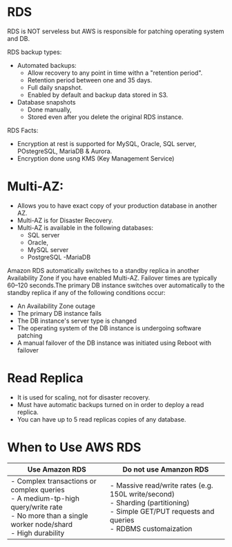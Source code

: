 # RDS
 RDS is NOT serveless but AWS is responsible for patching operating system and DB.

 RDS backup types:
 - Automated backups:
    - Allow recovery to any point in time withn a "retention period".
    - Retention period between one and 35 days.
    - Full daily snapshot.
    - Enabled by default and backup data stored in S3.
 - Database snapshots
    - Done manually,
    - Stored even after you delete the original RDS instance. 


RDS Facts:
- Encryption at rest is supported for MySQL, Oracle, SQL server, POstegreSQL, MariaDB & Aurora.
- Encryption done usng KMS (Key Management Service)

# Multi-AZ:
- Allows you to have exact copy of your production database in another AZ.
- Multi-AZ is for Disaster Recovery.
- Multi-AZ is available in the following databases:
    - SQL server
    - Oracle,
    - MySQL server
    - PostgreSQL
    -MariaDB

Amazon RDS automatically switches to a standby replica in another Availability Zone if you have enabled Multi-AZ. Failover times are typically 60–120 seconds.The primary DB instance switches over automatically to the standby replica if any of the following conditions occur:
- An Availability Zone outage
- The primary DB instance fails
- The DB instance's server type is changed
- The operating system of the DB instance is undergoing software patching
- A manual failover of the DB instance was initiated using Reboot with failover

# Read Replica
- It is used for scaling, not for disaster recovery.
- Must have automatic backups turned on in order to deploy a read replica.
-  You can have up to 5 read replicas copies of any database.

# When to Use AWS RDS

| Use Amazon RDS| Do not use Amanzon RDS | 
| ----------- | ----------- | 
| - Complex transactions or complex queries <br> - A medium-tp-high query/write rate <br/>  - No more than a single worker node/shard <br> - High durability<br/>| - Massive read/write rates (e.g. 150L write/second) <br> - Sharding (partitioning) <br/> - Simple GET/PUT requests and queries <br> - RDBMS customaization<br/> | 